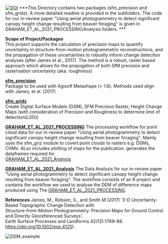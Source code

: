 [![DOI](https://zenodo.org/badge/222968925.svg)](https://zenodo.org/badge/latestdoi/222968925)
***This Directory contains two packages (sfm_precision and sfm_gridz). A more detailed readme is provided 
in the subfolders. The code for our in-review paper "Using aerial photogrammetry to detect significant canopy height change 
resulting from beaver foraging" is given in GRAHAM_ET_AL_2021_PROCESSING/Analysis folders. ***

**Scope of Project/Packages**  
This project supports the calculation of precision maps to quantify uncertainty in structure-from-motion photogrammetric 
reconstructions, and the propagation of these uncertainties to robustly inform change detection analyses 
(after James et al., 2017). The method is a robust, raster based approach which allows for the propogation of both SfM 
precision and rasterisation uncertainty (aka. roughness)


**[sfm_precision](sfm_precision)**  
Package to be used with Agisoft Metashape (> 1.6). Methods used align with James, et al. (2017)

**[sfm_gridz](sfm_gridz)**  
Create Digital Surface Models (DSM), SFM Precision Raster, Height Change Maps (with consideration of Precision and 
Roughness to determine limit of detection(LOD))

**[GRAHAM_ET_AL_2021_PROCESSING](GRAHAM_ET_AL_2021_PROCESSING)**
The processing workflow for point cloud data for our in-review paper "Using aerial photogrammetry to detect significant canopy height change 
resulting from beaver foraging". Mainly uses the sfm_griz module to covert point clouds to rasters e.g.
DSMs, CHMs. ALso includes plotting of maps for the publication. generates the dataframes required for  
[GRAHAM_ET_AL_2021_Analysis](GRAHAM_ET_AL_2021_Analysis)

**[GRAHAM_ET_AL_2021_Analysis](GRAHAM_ET_AL_2021_Analysis)**
The Data Analysis for our in-review paper "Using aerial photogrammetry to detect significant canopy height change 
resulting from beaver foraging". The workflow consists of an R project and contains the workflow we used to analyse the 
DEM of difference maps produced using The [GRAHAM_ET_AL_2021_PROCESSING](GRAHAM_ET_AL_2021_PROCESSING).


**References**
James, M., Robson, S., and Smith M (2017) ‘3-D Uncertainty-Based Topographic Change Detection with  
Structure-from-Motion Photogrammetry: Precision Maps for Ground Control and Directly Georeferenced Surveys’.  
Earth Surface Processes and Landforms 42(12):1769–88. https://doi.org/10.1002/esp.4125).

![DSM_example](GRAHAM_ET_AL_2021_PROCESSING/int_files/DEMofDiff_summerEDIT.png)  